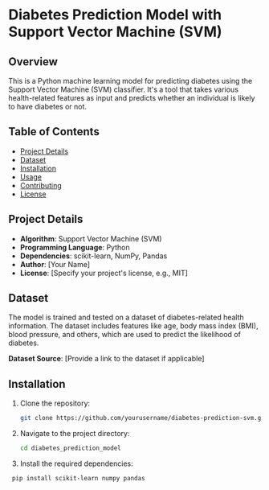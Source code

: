 # Diabetes Prediction Model with Support Vector Machine (SVM)

## Overview

This is a Python machine learning model for predicting diabetes using the Support Vector Machine (SVM) classifier. It's a tool that takes various health-related features as input and predicts whether an individual is likely to have diabetes or not.

## Table of Contents

- [Project Details](#project-details)
- [Dataset](#dataset)
- [Installation](#installation)
- [Usage](#usage)
- [Contributing](#contributing)
- [License](#license)

## Project Details

- **Algorithm**: Support Vector Machine (SVM)
- **Programming Language**: Python
- **Dependencies**: scikit-learn, NumPy, Pandas
- **Author**: [Your Name]
- **License**: [Specify your project's license, e.g., MIT]

## Dataset

The model is trained and tested on a dataset of diabetes-related health information. The dataset includes features like age, body mass index (BMI), blood pressure, and others, which are used to predict the likelihood of diabetes.

**Dataset Source**: [Provide a link to the dataset if applicable]

## Installation

1. Clone the repository:

   ```bash
   git clone https://github.com/yourusername/diabetes-prediction-svm.git

2. Navigate to the project directory:

   ```bash
   cd diabetes_prediction_model

3. Install the required dependencies:

  ```bash
   pip install scikit-learn numpy pandas
